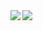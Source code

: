 <div>
  <img align="left" src="https://github-readme-stats.vercel.app/api?username=tulip-0333&count_private=true&show_icons=true&theme=dark&hide_border=true" />
  <img align="left" src="https://github-readme-stats.vercel.app/api/top-langs/?username=5ulip-0333&theme=dark&hide_border=true" />
</div>
